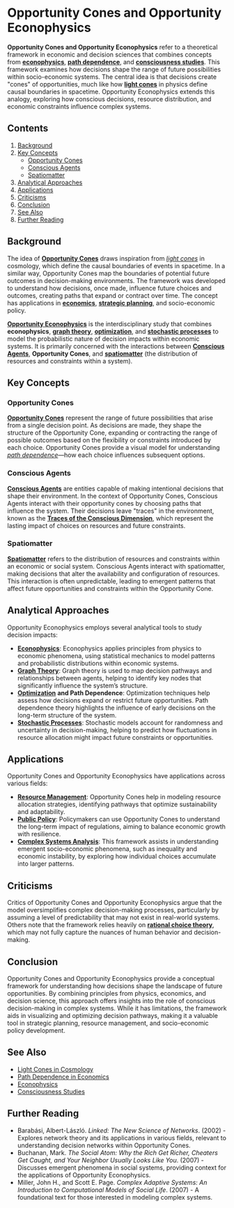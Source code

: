 # Opportunity Cones and Opportunity Econophysics

**Opportunity Cones and Opportunity Econophysics** refer to a theoretical framework in economic and decision sciences that combines concepts from [**econophysics**](ETHICS_IN_SOCIAL_MEDIA_RESEARCH.md), [**path dependence**](PRICE_PER_COMPUTE.md), and [**consciousness studies**](CONSCIOUSNESS_STUDIES.md). This framework examines how decisions shape the range of future possibilities within socio-economic systems. The central idea is that decisions create "cones" of opportunities, much like how [**light cones**](LOGISTICS.md) in physics define causal boundaries in spacetime. Opportunity Econophysics extends this analogy, exploring how conscious decisions, resource distribution, and economic constraints influence complex systems.

## Contents

1. [Background](OPPORTUNITY_ECONOPHYSICS.md#background)
2. [Key Concepts](OPPORTUNITY_ECONOPHYSICS.md#key-concepts)
   * [Opportunity Cones](OPPORTUNITY_ECONOPHYSICS.md#opportunity-cones)
   * [Conscious Agents](OPPORTUNITY_ECONOPHYSICS.md#conscious-agents)
   * [Spatiomatter](OPPORTUNITY_ECONOPHYSICS.md#spatiomatter)
3. [Analytical Approaches](OPPORTUNITY_ECONOPHYSICS.md#analytical-approaches)
4. [Applications](OPPORTUNITY_ECONOPHYSICS.md#applications)
5. [Criticisms](OPPORTUNITY_ECONOPHYSICS.md#criticisms)
6. [Conclusion](OPPORTUNITY_ECONOPHYSICS.md#conclusion)
7. [See Also](OPPORTUNITY_ECONOPHYSICS.md#see-also)
8. [Further Reading](OPPORTUNITY_ECONOPHYSICS.md#further-reading)

## Background

The idea of [**Opportunity Cones**](PENTAGON_UAP_REPORT_2021.md) draws inspiration from [_light cones_](LOGISTICS.md) in cosmology, which define the causal boundaries of events in spacetime. In a similar way, Opportunity Cones map the boundaries of potential future outcomes in decision-making environments. The framework was developed to understand how decisions, once made, influence future choices and outcomes, creating paths that expand or contract over time. The concept has applications in [**economics**](ECONOPHYSICS.md), [**strategic planning**](SUPERSONIC.md), and socio-economic policy.

[**Opportunity Econophysics**](OPPORTUNITY_ECONOPHYSICS.md) is the interdisciplinary study that combines **econophysics**, [**graph theory**](GRAPH_THEORY.md), [**optimization**](OPTIMIZATION.md), and [**stochastic processes**](SUPERCOMPUTATION.md) to model the probabilistic nature of decision impacts within economic systems. It is primarily concerned with the interactions between [**Conscious Agents**](CONSCIOUS_AGENTS.md), **Opportunity Cones**, and [**spatiomatter**](SPATIOMATTER.md) (the distribution of resources and constraints within a system).

## Key Concepts

### Opportunity Cones

[**Opportunity Cones**](PENTAGON_UAP_REPORT_2021.md) represent the range of future possibilities that arise from a single decision point. As decisions are made, they shape the structure of the Opportunity Cone, expanding or contracting the range of possible outcomes based on the flexibility or constraints introduced by each choice. Opportunity Cones provide a visual model for understanding [_path dependence_](PRICE_PER_COMPUTE.md)—how each choice influences subsequent options.

### Conscious Agents

[**Conscious Agents**](CONSCIOUS_AGENTS.md) are entities capable of making intentional decisions that shape their environment. In the context of Opportunity Cones, Conscious Agents interact with their opportunity cones by choosing paths that influence the system. Their decisions leave "traces" in the environment, known as the [**Traces of the Conscious Dimension**](TRACES_OF_THE_CONSCIOUS_DIMENSION.md), which represent the lasting impact of choices on resources and future constraints.

### Spatiomatter

[**Spatiomatter**](SPATIOMATTER.md) refers to the distribution of resources and constraints within an economic or social system. Conscious Agents interact with spatiomatter, making decisions that alter the availability and configuration of resources. This interaction is often unpredictable, leading to emergent patterns that affect future opportunities and constraints within the Opportunity Cone.

## Analytical Approaches

Opportunity Econophysics employs several analytical tools to study decision impacts:

* [**Econophysics**](ETHICS_IN_SOCIAL_MEDIA_RESEARCH.md): Econophysics applies principles from physics to economic phenomena, using statistical mechanics to model patterns and probabilistic distributions within economic systems.
* [**Graph Theory**](GRAPH_THEORY.md): Graph theory is used to map decision pathways and relationships between agents, helping to identify key nodes that significantly influence the system’s structure.
* [**Optimization**](OPTIMIZATION.md) **and Path Dependence**: Optimization techniques help assess how decisions expand or restrict future opportunities. Path dependence theory highlights the influence of early decisions on the long-term structure of the system.
* [**Stochastic Processes**](SUPERCOMPUTATION.md): Stochastic models account for randomness and uncertainty in decision-making, helping to predict how fluctuations in resource allocation might impact future constraints or opportunities.

## Applications

Opportunity Cones and Opportunity Econophysics have applications across various fields:

* [**Resource Management**](RESOURCE_MANAGEMENT.md): Opportunity Cones help in modeling resource allocation strategies, identifying pathways that optimize sustainability and adaptability.
* [**Public Policy**](PUBLIC_POLICY.md): Policymakers can use Opportunity Cones to understand the long-term impact of regulations, aiming to balance economic growth with resilience.
* [**Complex Systems Analysis**](COMPLEX_SYSTEMS.md): This framework assists in understanding emergent socio-economic phenomena, such as inequality and economic instability, by exploring how individual choices accumulate into larger patterns.

## Criticisms

Critics of Opportunity Cones and Opportunity Econophysics argue that the model oversimplifies complex decision-making processes, particularly by assuming a level of predictability that may not exist in real-world systems. Others note that the framework relies heavily on [**rational choice theory**](RATIONAL_CHOICE_THEORY.md), which may not fully capture the nuances of human behavior and decision-making.

## Conclusion

Opportunity Cones and Opportunity Econophysics provide a conceptual framework for understanding how decisions shape the landscape of future opportunities. By combining principles from physics, economics, and decision science, this approach offers insights into the role of conscious decision-making in complex systems. While it has limitations, the framework aids in visualizing and optimizing decision pathways, making it a valuable tool in strategic planning, resource management, and socio-economic policy development.

## See Also

* [Light Cones in Cosmology](https://en.wikipedia.org/wiki/Light_cone)
* [Path Dependence in Economics](https://en.wikipedia.org/wiki/Path_dependence)
* [Econophysics](https://en.wikipedia.org/wiki/Econophysics)
* [Consciousness Studies](https://en.wikipedia.org/wiki/Consciousness)

## Further Reading

* Barabási, Albert-László. _Linked: The New Science of Networks_. (2002) - Explores network theory and its applications in various fields, relevant to understanding decision networks within Opportunity Cones.
* Buchanan, Mark. _The Social Atom: Why the Rich Get Richer, Cheaters Get Caught, and Your Neighbor Usually Looks Like You_. (2007) - Discusses emergent phenomena in social systems, providing context for the applications of Opportunity Econophysics.
* Miller, John H., and Scott E. Page. _Complex Adaptive Systems: An Introduction to Computational Models of Social Life_. (2007) - A foundational text for those interested in modeling complex systems.
